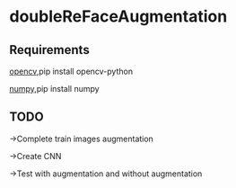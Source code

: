 # doubleReFaceAugmentation

## Requirements

[opencv](https://github.com/opencv/opencv),pip install opencv-python

[numpy](https://github.com/numpy/numpy),pip install numpy

## TODO
→Complete train images augmentation

→Create CNN 

→Test with augmentation and without augmentation

